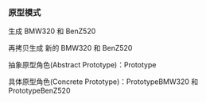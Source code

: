### 原型模式

生成 BMW320 和 BenZ520

再拷贝生成 新的 BMW320 和 BenZ520

抽象原型角色(Abstract Prototype)：Prototype

具体原型角色(Concrete Prototype)：PrototypeBMW320 和 PrototypeBenZ520

